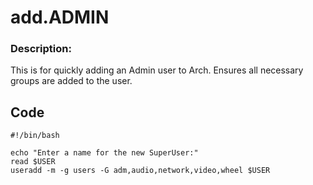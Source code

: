 # add.ADMIN 
### Description:  
This is for quickly adding an Admin user to Arch.
Ensures all necessary groups are added to the user.

## __Code__
```
#!/bin/bash

echo "Enter a name for the new SuperUser:"
read $USER
useradd -m -g users -G adm,audio,network,video,wheel $USER
```
